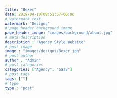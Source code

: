 ```yaml
---
title: "Bexer"
date: 2019-04-10T09:51:57+06:00
# watermark text
watermark: "Designs"
# page header background image
page_header_image: "images/background/about.jpg"
# meta description
description : "Agency Style Website"
# post image
image : "images/designs/Bexer.jpg"
# post author
author : "Admin"
# post categories
categories: ["Agency", "SaaS"]
# post tags
tags: [""]
# type
type : "post"
---
```


